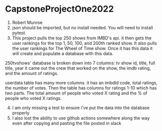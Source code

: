 # CapstoneProjectOne2022

1. Robert Munroe
2. json should be imported, but no install needed. You will need to install pytest.
3. This project pulls the top 250 shows from IMBD's api. 
it then gets the user rankings for the top 1, 50, 100, and 200th
ranked show. It also pulls the user rankings for The Wheel of Time
show. Once it has this data it will create and populate a database with this data.

250tvshows' database is broken down into 7 columns: tv show id, title, full title,
year it came out the crew that worked on the show, the imdb rating, and the
amount of ratings. 

userdata table has many more columns. it has an imbdId code, total ratings, the number of votes.
Then the table has columns for ratings 1-10 which has two parts.
The total amount of people who voted X rating and the % of people who voted X ratings. 

4. I am only missing a test to ensure i've put the data into the database properly
5. I also lost the ability to use github actions somewhere along the way even
after copying and pasting the file posted in slack